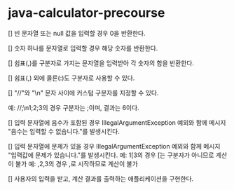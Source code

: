 # java-calculator-precourse

[] 빈 문자열 또는 null 값을 입력할 경우 0을 반환한다.

[] 숫자 하나를 문자열로 입력할 경우 해당 숫자를 반환한다.

[] 쉼표(,)를 구분자로 가지는 문자열을 입력받아 각 숫자의 합을 반환한다.

[] 쉼표(,) 외에 콜론(:)도 구분자로 사용할 수 있다.

[] "//"와 "\n" 문자 사이에 커스텀 구분자를 지정할 수 있다.

예: //;\n1;2;3의 경우 구분자는 ;이며, 결과는 6이다.

[] 입력 문자열에 음수가 포함된 경우 IllegalArgumentException 예외와 함께 메시지 "음수는 입력할 수 없습니다."를 발생시킨다.

[] 입력 문자열에 문제가 있을 경우 IllegalArgumentException 예외와 함께 메시지 "입력값에 문제가 있습니다."를 발생시킨다.
예: 1[3의 경우 [는 구분자가 아니므로 계산이 불가
예: ,2,3의 경우 ,로 시작하므로 계산이 불가

[] 사용자의 입력을 받고, 계산 결과를 출력하는 애플리케이션을 구현한다.

